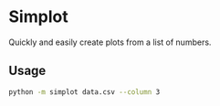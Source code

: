 
# Simplot

Quickly and easily create plots from a list of numbers.

## Usage

```bash
python -m simplot data.csv --column 3
```
